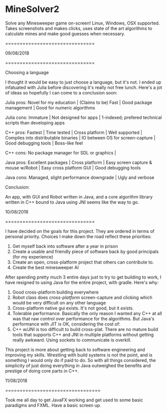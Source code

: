 # MineSolver2

Solve any Minesweeper game on-screen! Linux, Windows, OSX supported. Takes screenshots and makes clicks, uses state of the art algorithms to calculate mines and make good guesses when necessary.

===============================

09/08/2018

===============================

Choosing a language

I thought it would be easy to just choose a language, but it's not. I ended up infatuated with Julia before discovering it's really not free lunch. Here's a jot of ideas so hopefully I can come to a conclusion soon:

Julia pros: Novel for my education | (Claims to be) Fast | Good package management | Good for numeric algorithms 

Julia cons: Immature | Not designed for apps | 1-indexed; prefered technical scripts than developing apps

C++ pros: Fastest | Time tested | Cross platform | Well supported | Compiles into distributable binaries | IO between OS for screen-capture | Good debugging tools | Boss-like feel 

C++ cons: No package manager for SDL or graphics | 

Java pros: Excellent packages | Cross platform | Easy screen capture & mouse w/Robot | Easy cross platform GUI | Good debugging tools

Java cons: Managed, slight performance downgrade | Ugly and verbose

Conclusion:

An app, with GUI and Robot written in Java, and a core algorithm library written in C++ bound to Java using JNI seems like the way to go.

10/08/2018

===============================

I have decided on the goals for this project. They are ordered in terms of personal priority. Choices I make down the road reflect these priorities:

1. Get myself back into software after a year in prison
2. Create a usable and friendly piece of software back by good principals (for my experience)
3. Create an open, cross-platform project that others can contribute to.
4. Create the best minesweeper AI

After spending pretty much 3 entire days just to try to get building to work, I have resigned to using Java for the entire project, with gradle. Here's why:

1. Good cross-platform building everywhere
2. Robot class does *cross-platform* screen-capture and clicking which would be very difficult on any other language
3. Cross-platform native gui exists. It's not good, but it *exists*.
4. Tolerable performance. Basically the only reason I wanted any C++ at all was that raw control over performance for the algorithms. But Java's performance with JIT is OK, considering the cost of:
5. C++ w/JNI is too difficult to build cross-plat. There are no mature build tools that supports C++ and JNI in multiple platforms without getting really awkward. Using sockets to communicate is overkill. 

This project is more about getting back to software engineering and improving my skills. Wrestling with build systems is not the point, and is something I would only do if paid to do. So with all things considered, the simplicity of just doing everything in Java outweighed the benefits and prestige of doing core parts in C++.

11/08/2018

=================================

Took me all day to get JavaFX working and get used to some basic paradigms and FXML. Have a basic screen up.

